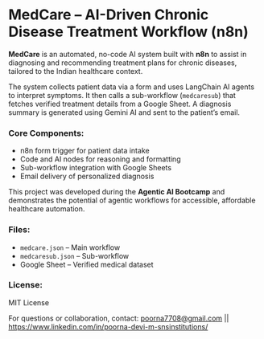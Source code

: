 # MedCare – AI-Driven Chronic Disease Treatment Workflow (n8n)

**MedCare** is an automated, no-code AI system built with **n8n** to assist in diagnosing and recommending treatment plans for chronic diseases, tailored to the Indian healthcare context.

The system collects patient data via a form and uses LangChain AI agents to interpret symptoms. It then calls a sub-workflow (`medcaresub`) that fetches verified treatment details from a Google Sheet. A diagnosis summary is generated using Gemini AI and sent to the patient’s email.

### Core Components:
- n8n form trigger for patient data intake
- Code and AI nodes for reasoning and formatting
- Sub-workflow integration with Google Sheets
- Email delivery of personalized diagnosis

This project was developed during the **Agentic AI Bootcamp** and demonstrates the potential of agentic workflows for accessible, affordable healthcare automation.

### Files:
- `medcare.json` – Main workflow
- `medcaresub.json` – Sub-workflow
- Google Sheet – Verified medical dataset

### License:
MIT License

For questions or collaboration, contact: 
poorna7708@gmail.com ||
https://www.linkedin.com/in/poorna-devi-m-snsinstitutions/
